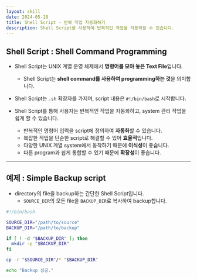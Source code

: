 ```yaml
---
layout: skill
date: 2024-05-18
title: Shell Script - 반복 작업 자동화하기
description: Shell Script를 사용하여 반복적인 작업을 자동화할 수 있습니다.
---
```



## Shell Script : Shell Command Programming

- Shell Script는 UNIX 계열 운영 체제에서 **명령어를 모아 놓은 Text File**입니다.
    - Shell Script는 **shell command를 사용하여 programming하는 것**을 의미합니다.

- Shell Script는 `.sh` 확장자를 가지며, script 내용은 `#!/bin/bash`로 시작합니다.

- Shell Script를 통해 사용자는 반복적인 작업을 자동화하고, system 관리 작업을 쉽게 할 수 있습니다.
    - 반복적인 명령어 입력을 script에 정의하여 **자동화**할 수 있습니다.
    - 복잡한 작업을 단순한 script로 해결할 수 있어 **효율적**입니다.
    - 다양한 UNIX 계열 system에서 동작하기 때문에 **이식성**이 좋습니다.
    - 다른 program과 쉽게 통합할 수 있기 때문에 **확장성**이 좋습니다.


---


## 예제 : Simple Backup script

- directory의 file을 backup하는 간단한 Shell Script입니다.
    - `SOURCE_DIR`의 모든 file을 `BACKUP_DIR`로 복사하여 backup합니다.

```sh
#!/bin/bash

SOURCE_DIR="/path/to/source"
BACKUP_DIR="/path/to/backup"

if [ ! -d "$BACKUP_DIR" ]; then
  mkdir -p "$BACKUP_DIR"
fi

cp -r "$SOURCE_DIR"/* "$BACKUP_DIR"

echo "Backup 성공."
```
